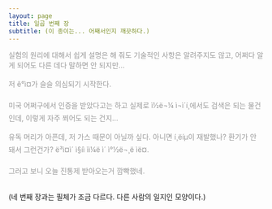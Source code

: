 ```yaml
---
layout: page
title: 일곱 번째 장
subtitle: (이 종이는... 어째서인지 깨끗하다.)
---
```


<p style="color: #999">
실험의 원리에 대해서 쉽게 설명은 해 줘도 기술적인 사항은 알려주지도 않고, 어쩌다 알게 되어도 다른 데다 말하면 안 되지만... <br>
 <br>
저 ê°ì¤가 슬슬 의심되기 시작한다. <br>
 <br>
미국 어쩌구에서 인증을 받았다고는 하고 실제로 ì½ë¬¼ ì¬ì´í¸에서도 검색은 되는 물건인데, 이렇게 자주 쬐어도 되는 건지... <br>
 <br>
유독 머리가 아픈데, 저 가스 때문이 아닐까 싶다. 아니면 í¸ëíµ이 재발했나? 환기가 안 돼서 그런건가? ë³ì¤ì´ ì§íì ìì¼ë ì´ ì°½ë¬¸ë ìë¤. <br>
 <br>
그러고 보니 오늘 진통제 받아오는거 깜빡했네. <br>
</p>
<p>
<br>
(네 번째 장과는 필체가 조금 다르다. 다른 사람의 일지인 모양이다.)
</p>